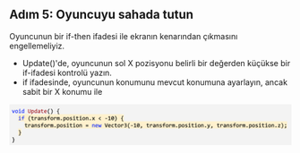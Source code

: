 ## Adım 5: Oyuncuyu sahada tutun

Oyuncunun bir if-then ifadesi ile ekranın kenarından çıkmasını engellemeliyiz.
  
- Update()'de, oyuncunun sol X pozisyonu belirli bir değerden küçükse bir if-ifadesi kontrolü yazın.
- if ifadesinde, oyuncunun konumunu mevcut konumuna ayarlayın, ancak sabit bir X konumu ile

![figures](https://raw.githubusercontent.com/Kodluyoruz/taskforce/main/unity-junior-programmer/keep-player-inbounds/figures/CWC_A.4.2_image3.png)
